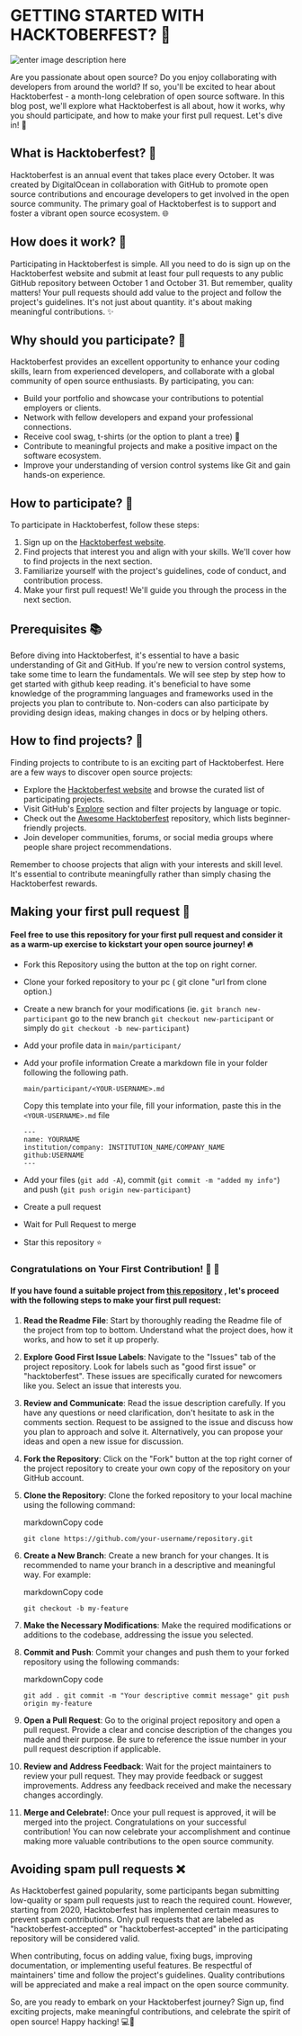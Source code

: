 # GETTING STARTED WITH HACKTOBERFEST? 🎃
![enter image description here](https://github.blog/wp-content/uploads/2022/10/hacktoberfestbanner.jpeg)

Are you passionate about open source? Do you enjoy collaborating with developers from around the world? If so, you'll be excited to hear about Hacktoberfest - a month-long celebration of open source software. In this blog post, we'll explore what Hacktoberfest is all about, how it works, why you should participate, and how to make your first pull request. Let's dive in! 🚀

## What is Hacktoberfest? 🎉

Hacktoberfest is an annual event that takes place every October. It was created by DigitalOcean in collaboration with GitHub to promote open source contributions and encourage developers to get involved in the open source community. The primary goal of Hacktoberfest is to support and foster a vibrant open source ecosystem. 🌐

## How does it work? 🤔

Participating in Hacktoberfest is simple. All you need to do is sign up on the Hacktoberfest website and submit at least four pull requests to any public GitHub repository between October 1 and October 31. But remember, quality matters! Your pull requests should add value to the project and follow the project's guidelines. It's not just about quantity. it's about making meaningful contributions. ✨

## Why should you participate? 🌟

Hacktoberfest provides an excellent opportunity to enhance your coding skills, learn from experienced developers, and collaborate with a global community of open source enthusiasts. By participating, you can:

-   Build your portfolio and showcase your contributions to potential employers or clients.
-   Network with fellow developers and expand your professional connections.
-   Receive cool swag, t-shirts (or the option to plant a tree) 🎁
-   Contribute to meaningful projects and make a positive impact on the software ecosystem.
-   Improve your understanding of version control systems like Git and gain hands-on experience.

## How to participate? 🚩

To participate in Hacktoberfest, follow these steps:

1.  Sign up on the [Hacktoberfest website](https://hacktoberfest.digitalocean.com/).
2.  Find projects that interest you and align with your skills. We'll cover how to find projects in the next section.
3.  Familiarize yourself with the project's guidelines, code of conduct, and contribution process.
4.  Make your first pull request! We'll guide you through the process in the next section.

## Prerequisites 📚

Before diving into Hacktoberfest, it's essential to have a basic understanding of Git and GitHub. If you're new to version control systems, take some time to learn the fundamentals. We will see step by step how to get started with github keep reading. it's beneficial to have some knowledge of the programming languages and frameworks used in the projects you plan to contribute to. Non-coders can also participate by providing design ideas, making changes in docs or by helping others.

## How to find projects? 🔎

Finding projects to contribute to is an exciting part of Hacktoberfest. Here are a few ways to discover open source projects:

-   Explore the [Hacktoberfest website](https://hacktoberfest.digitalocean.com/) and browse the curated list of participating projects.
-   Visit GitHub's [Explore](https://github.com/explore) section and filter projects by language or topic.
-   Check out the [Awesome Hacktoberfest](https://github.com/MunGell/awesome-for-beginners#hacktoberfest) repository, which lists beginner-friendly projects.
-   Join developer communities, forums, or social media groups where people share project recommendations.

Remember to choose projects that align with your interests and skill level. It's essential to contribute meaningfully rather than simply chasing the Hacktoberfest rewards.

## Making your first pull request 🚀
#### Feel free to use this repository for your first pull request and consider it as a warm-up exercise to kickstart your open source journey! 🔥
-   Fork this Repository using the button at the top on right corner.
-   Clone your forked repository to your pc ( git clone "url from clone option.)
-   Create a new branch for your modifications (ie.  `git branch new-participant`  go to the new branch  `git checkout new-participant`  or simply do  `git checkout -b new-participant`)
-   Add your profile data in  `main/participant/` 
- Add your profile information Create a markdown file in your folder following the following path.

	```
	main/participant/<YOUR-USERNAME>.md
	```
	Copy this template into your file, fill your information, paste this in the ` <YOUR-USERNAME>.md ` file
	```
	---
	name: YOURNAME
	institution/company: INSTITUTION_NAME/COMPANY_NAME
	github:USERNAME
	---
	```
-   Add your files (`git add -A`), commit (`git commit -m "added my info"`) and push (`git push origin new-participant`)
-   Create a pull request
- Wait for Pull Request to merge
-   Star this repository ⭐️
### Congratulations on Your First Contribution! 🎉 🎉
#### If you have found a suitable project from [this repository](https://github.com/MunGell/awesome-for-beginners#hacktoberfest) , let's proceed with the following steps to make your first pull request:

1.  **Read the Readme File**: Start by thoroughly reading the Readme file of the project from top to bottom. Understand what the project does, how it works, and how to set it up properly.
    
2.  **Explore Good First Issue Labels**: Navigate to the "Issues" tab of the project repository. Look for labels such as "good first issue" or "hacktoberfest". These issues are specifically curated for newcomers like you. Select an issue that interests you.
    
3.  **Review and Communicate**: Read the issue description carefully. If you have any questions or need clarification, don't hesitate to ask in the comments section. Request to be assigned to the issue and discuss how you plan to approach and solve it. Alternatively, you can propose your ideas and open a new issue for discussion.
    
4.  **Fork the Repository**: Click on the "Fork" button at the top right corner of the project repository to create your own copy of the repository on your GitHub account.
    
5.  **Clone the Repository**: Clone the forked repository to your local machine using the following command:
    
    markdownCopy code
    
    `git clone https://github.com/your-username/repository.git` 
    
6.  **Create a New Branch**: Create a new branch for your changes. It is recommended to name your branch in a descriptive and meaningful way. For example:
    
    markdownCopy code
    
    `git checkout -b my-feature` 
    
7.  **Make the Necessary Modifications**: Make the required modifications or additions to the codebase, addressing the issue you selected.
    
8.  **Commit and Push**: Commit your changes and push them to your forked repository using the following commands:
    
    markdownCopy code
    
    `git add .
    git commit -m "Your descriptive commit message"
    git push origin my-feature` 
    
9.  **Open a Pull Request**: Go to the original project repository and open a pull request. Provide a clear and concise description of the changes you made and their purpose. Be sure to reference the issue number in your pull request description if applicable.
    
10.  **Review and Address Feedback**: Wait for the project maintainers to review your pull request. They may provide feedback or suggest improvements. Address any feedback received and make the necessary changes accordingly.
    
11.  **Merge and Celebrate!**: Once your pull request is approved, it will be merged into the project. Congratulations on your successful contribution! You can now celebrate your accomplishment and continue making more valuable contributions to the open source community.

## Avoiding spam pull requests ❌

As Hacktoberfest gained popularity, some participants began submitting low-quality or spam pull requests just to reach the required count. However, starting from 2020, Hacktoberfest has implemented certain measures to prevent spam contributions. Only pull requests that are labeled as "hacktoberfest-accepted" or "hacktoberfest-accepted" in the participating repository will be considered valid.

When contributing, focus on adding value, fixing bugs, improving documentation, or implementing useful features. Be respectful of maintainers' time and follow the project's guidelines. Quality contributions will be appreciated and make a real impact on the open source community.

So, are you ready to embark on your Hacktoberfest journey? Sign up, find exciting projects, make meaningful contributions, and celebrate the spirit of open source! Happy hacking! 💻🎉
